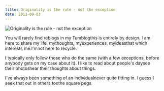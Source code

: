 ```yaml
---
title: Originality is the rule - not the exception
date: 2011-09-03
---
```


![Originality is the rule - not the exception](https://source.unsplash.com/gp8BLyaTaA0/1600x900)

You will rarely find reblogs in my Tumblogthis is entirely by design. I am here to share my life, mythoughts, myexperiences, myideasthat which interests me.I'mnot here to recycle.

I typically only follow those who do the same (with a few exceptions, before anybody gets on my case about it). I like to read about people's daysee their photoshear their thoughts about things.

I've always been something of an individualnever quite fitting in. I guess I seek that out in others toothe square pegs.